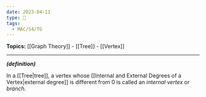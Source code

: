 ```yaml
---
date: 2023-04-11
type: 🧠
tags:
  - MAC/S4/TG
---
```


**Topics:** [[Graph Theory]] - [[Tree]] - [[Vertex]]

---

_**(definition)**_

In a [[Tree|tree]], a vertex whose [[Internal and External Degrees of a Vertex|external degree]] is different from $0$ is called an _internal vertex_ or _branch_.

